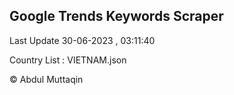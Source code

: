 

## Google Trends Keywords Scraper 
 
Last Update 30-06-2023 , 03:11:40

Country List :
VIETNAM.json



© Abdul Muttaqin 
